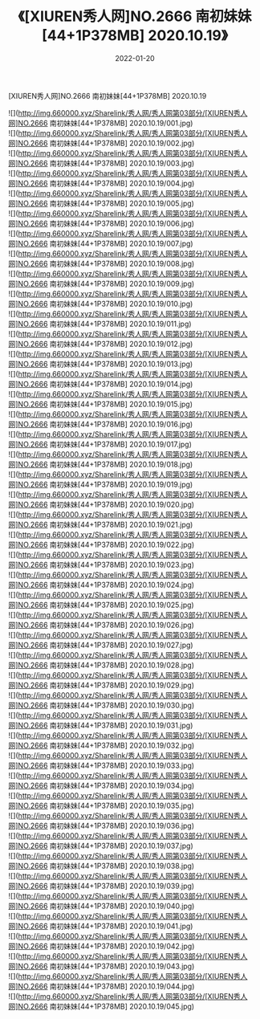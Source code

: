 ﻿---
layout: post
title:  《[XIUREN秀人网]NO.2666 南初妹妹[44+1P378MB] 2020.10.19》
date:   2022-01-20
img: http://img.660000.xyz/Sharelink/秀人网/秀人网第03部分/[XIUREN秀人网]NO.2666 南初妹妹[44+1P378MB] 2020.10.19/000.jpg
categories: [美女, 清纯, 唯美]
---

[XIUREN秀人网]NO.2666 南初妹妹[44+1P378MB] 2020.10.19

 ![](http://img.660000.xyz/Sharelink/秀人网/秀人网第03部分/[XIUREN秀人网]NO.2666 南初妹妹[44+1P378MB] 2020.10.19/001.jpg) <br>![](http://img.660000.xyz/Sharelink/秀人网/秀人网第03部分/[XIUREN秀人网]NO.2666 南初妹妹[44+1P378MB] 2020.10.19/002.jpg) <br>![](http://img.660000.xyz/Sharelink/秀人网/秀人网第03部分/[XIUREN秀人网]NO.2666 南初妹妹[44+1P378MB] 2020.10.19/003.jpg) <br>![](http://img.660000.xyz/Sharelink/秀人网/秀人网第03部分/[XIUREN秀人网]NO.2666 南初妹妹[44+1P378MB] 2020.10.19/004.jpg) <br>![](http://img.660000.xyz/Sharelink/秀人网/秀人网第03部分/[XIUREN秀人网]NO.2666 南初妹妹[44+1P378MB] 2020.10.19/005.jpg) <br>![](http://img.660000.xyz/Sharelink/秀人网/秀人网第03部分/[XIUREN秀人网]NO.2666 南初妹妹[44+1P378MB] 2020.10.19/006.jpg) <br>![](http://img.660000.xyz/Sharelink/秀人网/秀人网第03部分/[XIUREN秀人网]NO.2666 南初妹妹[44+1P378MB] 2020.10.19/007.jpg) <br>![](http://img.660000.xyz/Sharelink/秀人网/秀人网第03部分/[XIUREN秀人网]NO.2666 南初妹妹[44+1P378MB] 2020.10.19/008.jpg) <br>![](http://img.660000.xyz/Sharelink/秀人网/秀人网第03部分/[XIUREN秀人网]NO.2666 南初妹妹[44+1P378MB] 2020.10.19/009.jpg) <br>![](http://img.660000.xyz/Sharelink/秀人网/秀人网第03部分/[XIUREN秀人网]NO.2666 南初妹妹[44+1P378MB] 2020.10.19/010.jpg) <br>![](http://img.660000.xyz/Sharelink/秀人网/秀人网第03部分/[XIUREN秀人网]NO.2666 南初妹妹[44+1P378MB] 2020.10.19/011.jpg) <br>![](http://img.660000.xyz/Sharelink/秀人网/秀人网第03部分/[XIUREN秀人网]NO.2666 南初妹妹[44+1P378MB] 2020.10.19/012.jpg) <br>![](http://img.660000.xyz/Sharelink/秀人网/秀人网第03部分/[XIUREN秀人网]NO.2666 南初妹妹[44+1P378MB] 2020.10.19/013.jpg) <br>![](http://img.660000.xyz/Sharelink/秀人网/秀人网第03部分/[XIUREN秀人网]NO.2666 南初妹妹[44+1P378MB] 2020.10.19/014.jpg) <br>![](http://img.660000.xyz/Sharelink/秀人网/秀人网第03部分/[XIUREN秀人网]NO.2666 南初妹妹[44+1P378MB] 2020.10.19/015.jpg) <br>![](http://img.660000.xyz/Sharelink/秀人网/秀人网第03部分/[XIUREN秀人网]NO.2666 南初妹妹[44+1P378MB] 2020.10.19/016.jpg) <br>![](http://img.660000.xyz/Sharelink/秀人网/秀人网第03部分/[XIUREN秀人网]NO.2666 南初妹妹[44+1P378MB] 2020.10.19/017.jpg) <br>![](http://img.660000.xyz/Sharelink/秀人网/秀人网第03部分/[XIUREN秀人网]NO.2666 南初妹妹[44+1P378MB] 2020.10.19/018.jpg) <br>![](http://img.660000.xyz/Sharelink/秀人网/秀人网第03部分/[XIUREN秀人网]NO.2666 南初妹妹[44+1P378MB] 2020.10.19/019.jpg) <br>![](http://img.660000.xyz/Sharelink/秀人网/秀人网第03部分/[XIUREN秀人网]NO.2666 南初妹妹[44+1P378MB] 2020.10.19/020.jpg) <br>![](http://img.660000.xyz/Sharelink/秀人网/秀人网第03部分/[XIUREN秀人网]NO.2666 南初妹妹[44+1P378MB] 2020.10.19/021.jpg) <br>![](http://img.660000.xyz/Sharelink/秀人网/秀人网第03部分/[XIUREN秀人网]NO.2666 南初妹妹[44+1P378MB] 2020.10.19/022.jpg) <br>![](http://img.660000.xyz/Sharelink/秀人网/秀人网第03部分/[XIUREN秀人网]NO.2666 南初妹妹[44+1P378MB] 2020.10.19/023.jpg) <br>![](http://img.660000.xyz/Sharelink/秀人网/秀人网第03部分/[XIUREN秀人网]NO.2666 南初妹妹[44+1P378MB] 2020.10.19/024.jpg) <br>![](http://img.660000.xyz/Sharelink/秀人网/秀人网第03部分/[XIUREN秀人网]NO.2666 南初妹妹[44+1P378MB] 2020.10.19/025.jpg) <br>![](http://img.660000.xyz/Sharelink/秀人网/秀人网第03部分/[XIUREN秀人网]NO.2666 南初妹妹[44+1P378MB] 2020.10.19/026.jpg) <br>![](http://img.660000.xyz/Sharelink/秀人网/秀人网第03部分/[XIUREN秀人网]NO.2666 南初妹妹[44+1P378MB] 2020.10.19/027.jpg) <br>![](http://img.660000.xyz/Sharelink/秀人网/秀人网第03部分/[XIUREN秀人网]NO.2666 南初妹妹[44+1P378MB] 2020.10.19/028.jpg) <br>![](http://img.660000.xyz/Sharelink/秀人网/秀人网第03部分/[XIUREN秀人网]NO.2666 南初妹妹[44+1P378MB] 2020.10.19/029.jpg) <br>![](http://img.660000.xyz/Sharelink/秀人网/秀人网第03部分/[XIUREN秀人网]NO.2666 南初妹妹[44+1P378MB] 2020.10.19/030.jpg) <br>![](http://img.660000.xyz/Sharelink/秀人网/秀人网第03部分/[XIUREN秀人网]NO.2666 南初妹妹[44+1P378MB] 2020.10.19/031.jpg) <br>![](http://img.660000.xyz/Sharelink/秀人网/秀人网第03部分/[XIUREN秀人网]NO.2666 南初妹妹[44+1P378MB] 2020.10.19/032.jpg) <br>![](http://img.660000.xyz/Sharelink/秀人网/秀人网第03部分/[XIUREN秀人网]NO.2666 南初妹妹[44+1P378MB] 2020.10.19/033.jpg) <br>![](http://img.660000.xyz/Sharelink/秀人网/秀人网第03部分/[XIUREN秀人网]NO.2666 南初妹妹[44+1P378MB] 2020.10.19/034.jpg) <br>![](http://img.660000.xyz/Sharelink/秀人网/秀人网第03部分/[XIUREN秀人网]NO.2666 南初妹妹[44+1P378MB] 2020.10.19/035.jpg) <br>![](http://img.660000.xyz/Sharelink/秀人网/秀人网第03部分/[XIUREN秀人网]NO.2666 南初妹妹[44+1P378MB] 2020.10.19/036.jpg) <br>![](http://img.660000.xyz/Sharelink/秀人网/秀人网第03部分/[XIUREN秀人网]NO.2666 南初妹妹[44+1P378MB] 2020.10.19/037.jpg) <br>![](http://img.660000.xyz/Sharelink/秀人网/秀人网第03部分/[XIUREN秀人网]NO.2666 南初妹妹[44+1P378MB] 2020.10.19/038.jpg) <br>![](http://img.660000.xyz/Sharelink/秀人网/秀人网第03部分/[XIUREN秀人网]NO.2666 南初妹妹[44+1P378MB] 2020.10.19/039.jpg) <br>![](http://img.660000.xyz/Sharelink/秀人网/秀人网第03部分/[XIUREN秀人网]NO.2666 南初妹妹[44+1P378MB] 2020.10.19/040.jpg) <br>![](http://img.660000.xyz/Sharelink/秀人网/秀人网第03部分/[XIUREN秀人网]NO.2666 南初妹妹[44+1P378MB] 2020.10.19/041.jpg) <br>![](http://img.660000.xyz/Sharelink/秀人网/秀人网第03部分/[XIUREN秀人网]NO.2666 南初妹妹[44+1P378MB] 2020.10.19/042.jpg) <br>![](http://img.660000.xyz/Sharelink/秀人网/秀人网第03部分/[XIUREN秀人网]NO.2666 南初妹妹[44+1P378MB] 2020.10.19/043.jpg) <br>![](http://img.660000.xyz/Sharelink/秀人网/秀人网第03部分/[XIUREN秀人网]NO.2666 南初妹妹[44+1P378MB] 2020.10.19/044.jpg) <br>![](http://img.660000.xyz/Sharelink/秀人网/秀人网第03部分/[XIUREN秀人网]NO.2666 南初妹妹[44+1P378MB] 2020.10.19/045.jpg) <br>